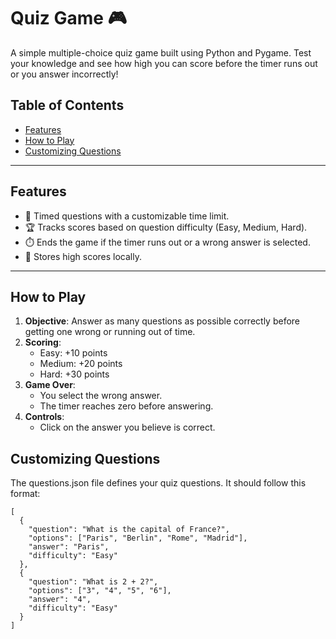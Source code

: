 # Quiz Game 🎮

A simple multiple-choice quiz game built using Python and Pygame. Test your knowledge and see how high you can score before the timer runs out or you answer incorrectly!

## Table of Contents
- [Features](#features)
- [How to Play](#how-to-play)
- [Customizing Questions](#customizing-questions)

---

## Features
- 🎯 Timed questions with a customizable time limit.
- 🏆 Tracks scores based on question difficulty (Easy, Medium, Hard).
- ⏱️ Ends the game if the timer runs out or a wrong answer is selected.
- 📄 Stores high scores locally.

---

## How to Play
1. **Objective**: Answer as many questions as possible correctly before getting one wrong or running out of time.
2. **Scoring**:
   - Easy: +10 points
   - Medium: +20 points
   - Hard: +30 points
3. **Game Over**:
   - You select the wrong answer.
   - The timer reaches zero before answering.
4. **Controls**:
   - Click on the answer you believe is correct.

## Customizing Questions
The questions.json file defines your quiz questions. It should follow this format:

```
[
  {
    "question": "What is the capital of France?",
    "options": ["Paris", "Berlin", "Rome", "Madrid"],
    "answer": "Paris",
    "difficulty": "Easy"
  },
  {
    "question": "What is 2 + 2?",
    "options": ["3", "4", "5", "6"],
    "answer": "4",
    "difficulty": "Easy"
  }
]
```
